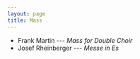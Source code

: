 ```yaml
---
layout: page
title: Mass
---
```


* Frank Martin --- *Mass for Double Choir*
* Josef Rheinberger --- *Messe in Es*
